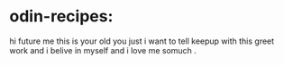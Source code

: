 # odin-recipes:
hi future me this is your old you just i want to tell keepup with this greet work and i belive in myself and i love me somuch .